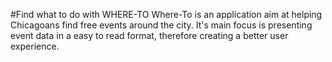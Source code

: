 #Find what to do with WHERE-TO
Where-To is an application aim at helping Chicagoans find free events around the city. It's main focus is presenting event data in a easy to read format, therefore creating a better user experience.

